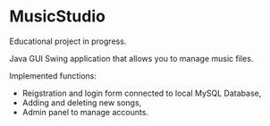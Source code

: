 # MusicStudio
Educational project in progress.

Java GUI Swing application that allows you to manage music files.

Implemented functions:
- Reigstration and login form connected to local MySQL Database,
- Adding and deleting new songs,
- Admin panel to manage accounts.
